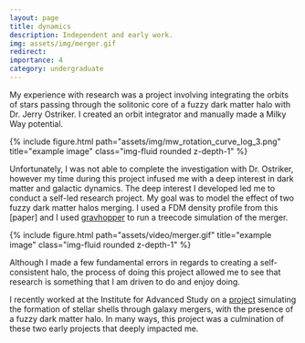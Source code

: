 ```yaml
---
layout: page
title: dynamics
description: Independent and early work.
img: assets/img/merger.gif
redirect: 
importance: 4
category: undergraduate
---
```


My experience with research was a project involving integrating the orbits of stars passing through the solitonic core of a fuzzy dark matter halo with Dr. Jerry Ostriker. I created an orbit integrator and manually made a Milky Way potential. 

<div class="row">
    <div class="col-sm mt-3 mt-md-0">
        {% include figure.html path="assets/img/mw_rotation_curve_log_3.png" title="example image" class="img-fluid rounded z-depth-1" %}
    </div>
</div>

Unfortunately, I was not able to complete the investigation with Dr. Ostriker, however my time during this project infused me with a deep interest in dark matter and galactic dynamics. The deep interest I developed led me to conduct a self-led research project. My goal was to model the effect of two fuzzy dark matter halos merging. I used a FDM density profile from this [paper] and I used [gravhopper](https://gravhopper.readthedocs.io/en/latest/index.html) to run a treecode simulation of the merger. 

<div class="row">
    <div class="col-sm mt-3 mt-md-0">
        {% include figure.html path="assets/video/merger.gif" title="example image" class="img-fluid rounded z-depth-1" %}
    </div>
</div>

Although I made a few fundamental errors in regards to creating a self-consistent halo, the process of doing this project allowed me to see that research is something that I am driven to do and enjoy doing.

I recently worked at the Institute for Advanced Study on a [project](https://gabrielpfaffman.github.io/projects/1_project/) simulating the formation of stellar shells through galaxy mergers, with the presence of a fuzzy dark matter halo. In many ways, this project was a culmination of these two early projects that deeply impacted me.
